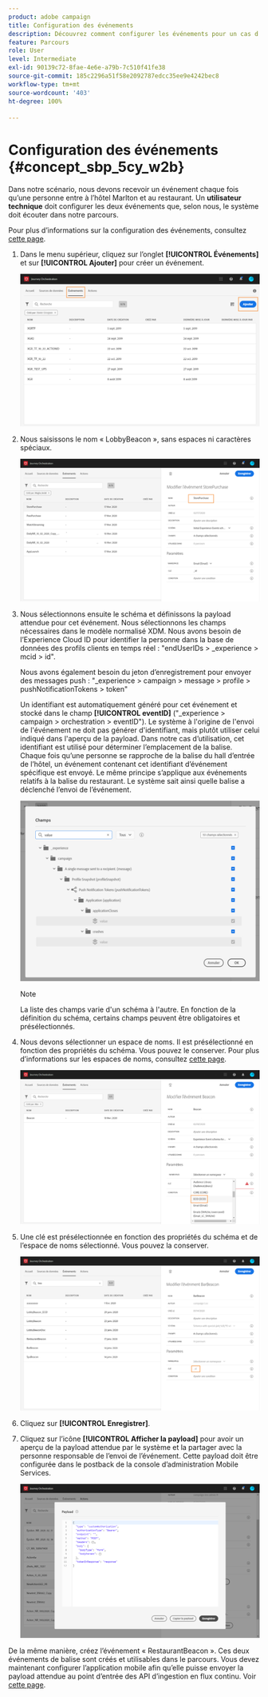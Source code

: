 ```yaml
---
product: adobe campaign
title: Configuration des événements
description: Découvrez comment configurer les événements pour un cas d’utilisation avancé de parcours
feature: Parcours
role: User
level: Intermediate
exl-id: 90139c72-8fae-4e6e-a79b-7c510f41fe38
source-git-commit: 185c2296a51f58e2092787edcc35ee9e4242bec8
workflow-type: tm+mt
source-wordcount: '403'
ht-degree: 100%

---
```


# Configuration des événements {#concept_sbp_5cy_w2b}

Dans notre scénario, nous devons recevoir un événement chaque fois qu’une personne entre à l’hôtel Marlton et au restaurant. Un **utilisateur technique** doit configurer les deux événements que, selon nous, le système doit écouter dans notre parcours.

Pour plus d’informations sur la configuration des événements, consultez [cette page](../event/about-events.md).

1. Dans le menu supérieur, cliquez sur l’onglet **[!UICONTROL Événements]** et sur **[!UICONTROL Ajouter]** pour créer un événement.

   ![](../assets/journeyuc1_1.png)

1. Nous saisissons le nom « LobbyBeacon », sans espaces ni caractères spéciaux.

   ![](../assets/journeyuc2_1.png)

1. Nous sélectionnons ensuite le schéma et définissons la payload attendue pour cet événement. Nous sélectionnons les champs nécessaires dans le modèle normalisé XDM. Nous avons besoin de l’Experience Cloud ID pour identifier la personne dans la base de données des profils clients en temps réel : &quot;endUserIDs > _experience > mcid > id&quot;.

   Nous avons également besoin du jeton d’enregistrement pour envoyer des messages push : &quot;_experience > campaign > message > profile > pushNotificationTokens > token&quot;

   Un identifiant est automatiquement généré pour cet événement et stocké dans le champ **[!UICONTROL eventID]** (&quot;_experience > campaign > orchestration > eventID&quot;). Le système à l&#39;origine de l&#39;envoi de l&#39;événement ne doit pas générer d&#39;identifiant, mais plutôt utiliser celui indiqué dans l&#39;aperçu de la payload. Dans notre cas d’utilisation, cet identifiant est utilisé pour déterminer l’emplacement de la balise. Chaque fois qu’une personne se rapproche de la balise du hall d’entrée de l’hôtel, un événement contenant cet identifiant d’événement spécifique est envoyé. Le même principe s’applique aux événements relatifs à la balise du restaurant. Le système sait ainsi quelle balise a déclenché l’envoi de l’événement.

   ![](../assets/journeyuc2_2.png)

   >[!NOTE]
   >
   >La liste des champs varie d&#39;un schéma à l&#39;autre. En fonction de la définition du schéma, certains champs peuvent être obligatoires et présélectionnés.

1. Nous devons sélectionner un espace de noms. Il est présélectionné en fonction des propriétés du schéma. Vous pouvez le conserver. Pour plus d’informations sur les espaces de noms, consultez [cette page](../event/selecting-the-namespace.md).

   ![](../assets/journeyuc2_4.png)

1. Une clé est présélectionnée en fonction des propriétés du schéma et de l’espace de noms sélectionné. Vous pouvez la conserver.

   ![](../assets/journeyuc2_4bis.png)

1. Cliquez sur **[!UICONTROL Enregistrer]**.

1. Cliquez sur l’icône **[!UICONTROL Afficher la payload]** pour avoir un aperçu de la payload attendue par le système et la partager avec la personne responsable de l’envoi de l’événement. Cette payload doit être configurée dans le postback de la console d’administration Mobile Services.

   ![](../assets/journeyuc2_5.png)

De la même manière, créez l’événement « RestaurantBeacon ». Ces deux événements de balise sont créés et utilisables dans le parcours. Vous devez maintenant configurer l’application mobile afin qu’elle puisse envoyer la payload attendue au point d’entrée des API d’ingestion en flux continu. Voir [cette page](../event/additional-steps-to-send-events-to-journey-orchestration.md).
